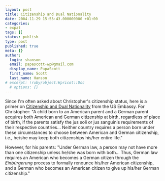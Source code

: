 ```yaml
---
layout: post
title: Citizenship and Dual Nationality
date: 2004-11-29 15:53:43.000000000 +01:00
categories:
- expat
tags: []
status: publish
type: post
published: true
meta: {}
author:
  login: shanson
  email: papascott-wp@gmail.com
  display_name: PapaScott
  first_name: Scott
  last_name: Hanson
# excerpt: !ruby/object:Hpricot::Doc
  # options: {}
---
```

<p>Since I'm often asked about Christopher's citizenship status, here is a primer on <a href="http://www.usembassy.de/germany/dual_nationality.html" title="Citizenship and Dual Nationality - United States Mission to Germany">Citizenship and Dual Nationality</a> from the US Embassy. For Christopher: "A child born to an American parent and a German parent acquires both American and German citizenship at birth, regardless of place of birth, if the parents satisfy the jus soli or jus sanguinis requirements of their respective countries...  Neither country requires a person born under these circumstances to choose between American and German citizenship, i.e., he/she may keep both citizenships his/her entire life."</p>
<p>However, for his parents: "Under German law, a person may not have more than one citizenship unless he/she was born with both... Thus, German law requires an American who becomes a German citizen through the <em>Einb&uuml;rgerung</em> process to formally renounce his/her American citizenship, and a German who becomes an American citizen to give up his/her German citizenship."</p>
